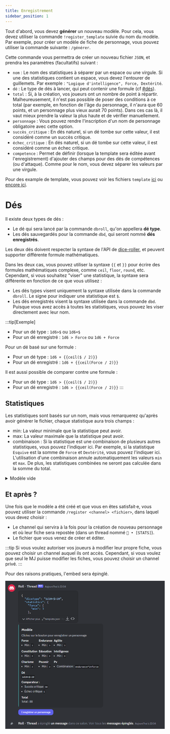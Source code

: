 ```yaml
---
title: Enregistrement
sidebar_position: 1
---
```


Tout d'abord, vous devez **générer** un nouveau modèle. Pour cela, vous devez utiliser la commande `!register_template` suivie du nom du modèle. Par exemple, pour créer un modèle de fiche de personnage, vous pouvez utiliser la commande suivante : `/générer`.

Cette commande vous permettra de créer un nouveau fichier `JSON`, et prendra les paramètres (facultatifs) suivant :
- `nom` : Le nom des statistiques à séparer par un espace ou une virgule. Si une des statistiques contient un espace, vous devez l'entourer de guillemets. Par exemple : `"Logique d'intelligence", Force, Dextérité`.
- `dé` : Le type de dés à lancer, qui peut contenir une formule (cf [#dés](#dés)).
- `total` : Si, à la création, vos joueurs ont un nombre de point à répartir. Malheureusement, il n'est pas possible de poser des conditions à ce total (par exemple, en fonction de l'âge du personnage, il n'aura que 60 points, et un personnage plus vieux aurait 70 points). Dans ces cas là, il vaut mieux prendre la valeur la plus haute et de vérifier manuellement.
- `personnage` : Vous pouvez rendre l'inscription d'un nom de personnage obligatoire avec cette option.
- `succès_critique` : En dés naturel, si un dé tombe sur cette valeur, il est considéré comme un succès critique.
- `échec_critique` : En dés naturel, si un dé tombe sur cette valeur, il est considéré comme un échec critique.
- `competence` : Permet de définir (lorsque la template sera éditée avant l'enregistrement) d'ajouter des champs pour des dés de compétences (ou d'attaque). Comme pour le nom, vous devez séparer les valeurs par une virgule.

Pour des example de template, vous pouvez voir les fichiers `template` [ici](https://github.com/Dicelette/discord-dicelette/tree/main/template) ou [encore ici](register/template).

# Dés

Il existe deux types de dés :
- Le dé qui sera lancé par la commande `dbroll`, qu'on appellera **dé type**.
- Les dés sauvegardés pour la commande `dbd`, qui seront nommé **dés enregistrés**.

Les deux dés doivent respecter la syntaxe de l'API de [dice-roller](https://dice-roller.github.io/documentation/), et peuvent supporter différente formule mathématiques. 

Dans les deux cas, vous pouvez utiliser la syntaxe `{{` et `}}` pour écrire des formules mathématiques complexe, comme `ceil`, `floor`, `round`, etc. Cependant, si vous souhaitez "viser" une statistique, la syntaxe sera différente en fonction de ce que vous utilisez :
- Les dés types visent uniquement la syntaxe utilisée dans la commande `dbroll`. Le signe pour indiquer une statistique est `$`.
- Les dés enregistrés visent la syntaxe utilisée dans la commande `dbd`. Puisque vous avez accès à toutes les statistiques, vous pouvez les viser directement avec leur nom.

:::tip[Exemple]
- Pour un dé type : `1d6>$` ou `1d6+$`
- Pour un dé enregistré : `1d6 > Force` ou `1d6 + Force`

Pour un dé basé sur une formule :
- Pour un dé type : `1d6 + {{ceil($ / 2)}}`
- Pour un dé enregistré : `1d6 + {{ceil(Force / 2)}}`

Il est aussi possible de comparer contre une formule :
- Pour un dé type : `1d6 > {{ceil($ / 2)}}`
- Pour un dé enregistré : `1d6 > {{ceil(Force / 2)}}`
:::

## Statistiques
Les statistiques sont basés sur un nom, mais vous remarquerez qu'après avoir générer le fichier, chaque statistique aura trois champs :
- min: La valeur minimale que la statistique peut avoir.
- max: La valeur maximale que la statistique peut avoir.
- combinaison : Si la statistique est une combinaison de plusieurs autres statistiques, vous pouvez l'indiquer ici. Par exemple, si la statistique `Esquive` est la somme de `Force` et `Dextérité`, vous pouvez l'indiquer ici. L'utilisation d'une combinaison annule automatiquement les valeurs `min` et `max`. De plus, les statistiques combinées ne seront pas calculée dans la somme du total.

<details>
  <summary>Modèle vide</summary>
  ```json
  {
  "charName": false,
  "statistics": {
    "NOM": {
      "min": 1,
	  "max": 20,
	  "combinaison": ""
    },
	"COMBINAISON": {
	  "combinaison": "NOM*2"
    },
  },
  "diceType": "",
  "critical": {
    "failure": 1,
    "success": 20
  },
  "total": 0,
  "damage": {
    "NOM": ""
  }
}
```
</details> 

## Et après ?

Une fois que le modèle a été créé et que vous en êtes satisfait·e, vous pouvez utiliser la commande `/register <channel> <fichier>`, dans laquel vous devez choisir :
- Le channel qui servira à la fois pour la création de nouveau personnage et où leur fiche sera repostée (dans un thread nommé `📝 • [STATS]`).
- Le fichier que vous venez de créer et éditer.

:::tip
Si vous voulez autoriser vos joueurs à modifier leur propre fiche, vous pouvez choisir un channel auquel ils ont accès. Cependant, si vous voulez que seul le MJ puisse modifier les fiches, vous pouvez choisir un channel privé.
:::

Pour des raisons pratiques, l'embed sera épinglé.

![embed](../../assets/register/embed_template.png)